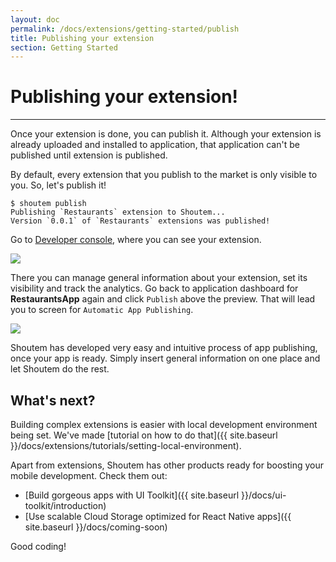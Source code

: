 ```yaml
---
layout: doc
permalink: /docs/extensions/getting-started/publish
title: Publishing your extension
section: Getting Started
---
```


# Publishing your extension!
<hr />

Once your extension is done, you can publish it. Although your extension is already uploaded and installed to application, that application can't be published until extension is published.

By default, every extension that you publish to the market is only visible to you. So, let's publish it!

```ShellSession
$ shoutem publish
Publishing `Restaurants` extension to Shoutem...
Version `0.0.1` of `Restaurants` extensions was published!
```

Go to [Developer console](/docs/coming-soon), where you can see your extension.

<p class="image">
<img src='{{ site.baseurl }}/img/getting-started/developer-console.png'/>
</p>

There you can manage general information about your extension, set its visibility and track the analytics. Go back to application dashboard for **RestaurantsApp** again and click `Publish` above the preview. That will lead you to screen for `Automatic App Publishing`.

<p class="image">
<img src='{{ site.baseurl }}/img/getting-started/automatic-app-publishing.png'/>
</p>

Shoutem has developed very easy and intuitive process of app publishing, once your app is ready. Simply insert general information on one place and let Shoutem do the rest.

## What's next?

Building complex extensions is easier with local development environment being set. We've made [tutorial on how to do that]({{ site.baseurl }}/docs/extensions/tutorials/setting-local-environment).

Apart from extensions, Shoutem has other products ready for boosting your mobile development. Check them out:

- [Build gorgeous apps with UI Toolkit]({{ site.baseurl }}/docs/ui-toolkit/introduction)
- [Use scalable Cloud Storage optimized for React Native apps]({{ site.baseurl }}/docs/coming-soon)

Good coding!